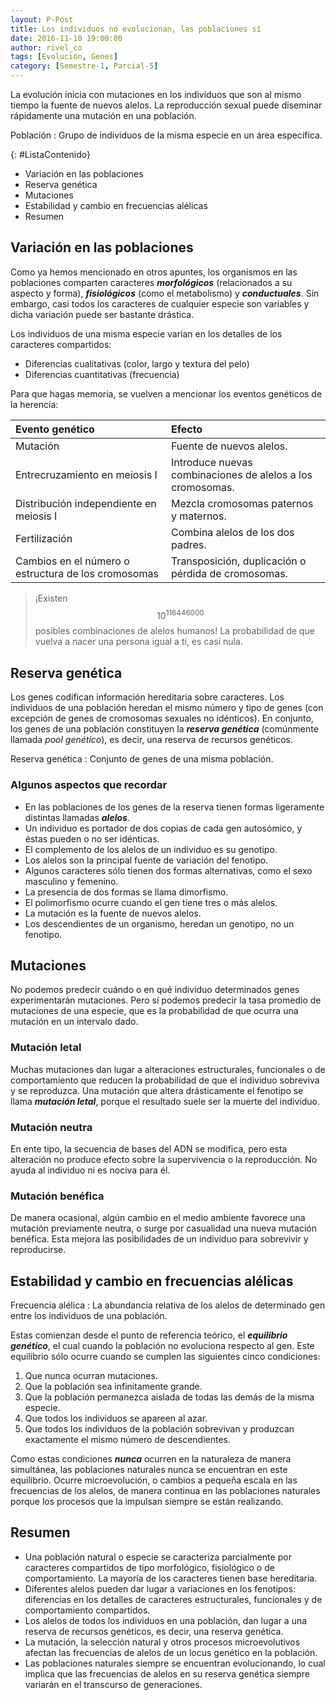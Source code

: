 ```yaml
---
layout: P-Post
title: Los individuos no evolucionan, las poblaciones sí
date: 2016-11-10 19:00:00
author: rivel_co
tags: [Evolución, Genes]
category: [Semestre-1, Parcial-5]
---
```


La evolución inicia con mutaciones en los individuos que son al mismo tiempo la fuente de nuevos alelos. La reproducción sexual puede diseminar rápidamente una mutación en una población.

Población
 : Grupo de individuos de la misma especie en un área específica.

{: #ListaContenido}
- Variación en las poblaciones
- Reserva genética
- Mutaciones
- Estabilidad y cambio en frecuencias alélicas
- Resumen

## Variación en las poblaciones

Como ya hemos mencionado en otros apuntes, los organismos en las poblaciones comparten caracteres ***morfológicos*** (relacionados a su aspecto y forma), ***fisiológicos*** (como el metabolismo) y ***conductuales***. Sin embargo, casi todos los caracteres de cualquier especie son variables y dicha variación puede ser bastante drástica.

Los individuos de una misma especie varían en los detalles de los caracteres compartidos:

- Diferencias cualitativas (color, largo y textura del pelo)
- Diferencias cuantitativas (frecuencia)

Para que hagas memoria, se vuelven a mencionar los eventos genéticos de la herencia:

| Evento genético   | Efecto                                    |
|:------------------|:------------------------------------------|
| Mutación          | Fuente de nuevos alelos.                  |
| Entrecruzamiento en meiosis I | Introduce nuevas combinaciones de alelos a los cromosomas. |
| Distribución independiente en meiosis I | Mezcla cromosomas paternos y maternos.|
| Fertilización     | Combina alelos de los dos padres.         |
| Cambios en el número o estructura de los cromosomas | Transposición, duplicación o pérdida de cromosomas. |

> ¡Existen $$ 10^{116446000} $$ posibles combinaciones de alelos humanos! La probabilidad de que vuelva a nacer una persona igual a ti, es casi nula.

## Reserva genética

Los genes codifican información hereditaria sobre caracteres. Los individuos de una población heredan el mismo número y tipo de genes (con excepción de genes de cromosomas sexuales no idénticos). En conjunto, los genes de una población constituyen la ***reserva genética*** (comúnmente llamada *pool genético*), es decir, una reserva de recursos genéticos.

Reserva genética
 : Conjunto de genes de una misma población.

### Algunos aspectos que recordar

- En las poblaciones de los genes de la reserva tienen formas ligeramente distintas llamadas ***alelos***.
- Un individuo es portador de dos copias de cada gen autosómico, y éstas pueden o no ser idénticas.
- El complemento de los alelos de un individuo es su genotipo.
- Los alelos son la principal fuente de variación del fenotipo.
- Algunos caracteres sólo tienen dos formas alternativas, como el sexo masculino y femenino.
- La presencia de dos formas se llama dimorfismo.
- El polimorfismo ocurre cuando el gen tiene tres o más alelos.
- La mutación es la fuente de nuevos alelos.
- Los descendientes de un organismo, heredan un genotipo, no un fenotipo.

## Mutaciones

No podemos predecir cuándo o en qué individuo determinados genes experimentarán mutaciones. Pero sí podemos predecir la tasa promedio de mutaciones de una especie, que es la probabilidad de que ocurra una mutación en un intervalo dado.

### Mutación letal

Muchas mutaciones dan lugar a alteraciones estructurales, funcionales o de comportamiento que reducen la probabilidad de que el individuo sobreviva y se reproduzca. Una mutación que altera drásticamente el fenotipo se llama ***mutación letal***, porque el resultado suele ser la muerte del individuo.

### Mutación neutra

En ente tipo, la secuencia de bases del ADN se modifica, pero esta alteración no produce efecto sobre la supervivencia o la reproducción. No ayuda al individuo ni es nociva para él.

### Mutación benéfica

De manera ocasional, algún cambio en el medio ambiente favorece una mutación previamente neutra, o surge por casualidad una nueva mutación benéfica. Esta mejora las posibilidades de un individuo para sobrevivir y reproducirse.

## Estabilidad y cambio en frecuencias alélicas

Frecuencia alélica
 : La abundancia relativa de los alelos de determinado gen entre los individuos de una población.

Estas comienzan desde el punto de referencia teórico, el ***equilibrio genético***, el cual cuando la población no evoluciona respecto al gen. Este equilibrio sólo ocurre cuando se cumplen las siguientes cinco condiciones:

1. Que nunca ocurran mutaciones.
2. Que la población sea infinitamente grande.
3. Que la población permanezca aislada de todas las demás de la misma especie.
4. Que todos los individuos se apareen al azar.
5. Que todos los individuos de la población sobrevivan y produzcan exactamente el mismo número de descendientes.

Como estas condiciones ***nunca*** ocurren en la naturaleza de manera simultánea, las poblaciones naturales nunca se encuentran en este equilibrio. Ocurre microevolución, o cambios a pequeña escala en las frecuencias de los alelos, de manera continua en las poblaciones naturales porque los procesos que la impulsan siempre se están realizando.

## Resumen

- Una población natural o especie se caracteriza parcialmente por caracteres compartidos de tipo morfológico, fisiológico o de comportamiento. La mayoría de los caracteres tienen base hereditaria.
- Diferentes alelos pueden dar lugar a variaciones en los fenotipos: diferencias en los detalles de caracteres estructurales, funcionales y de comportamiento compartidos.
- Los alelos de todos los individuos en una población, dan lugar a una reserva de recursos genéticos, es decir, una reserva genética.
- La mutación, la selección natural y otros procesos microevolutivos afectan las frecuencias de alelos de un locus genético en la población.
- Las poblaciones naturales siempre se encuentran evolucionando, lo cual implica que las frecuencias de alelos en su reserva genética siempre variarán en el transcurso de generaciones.
